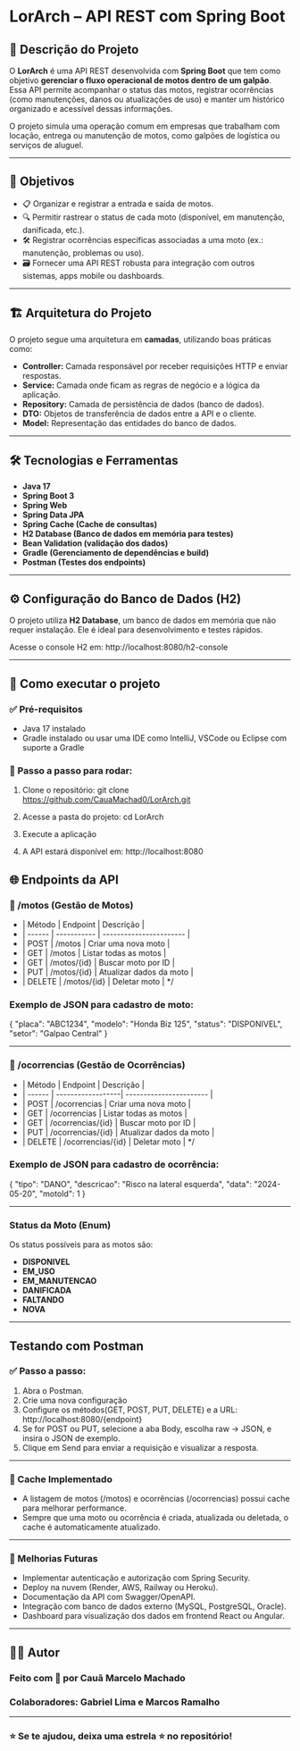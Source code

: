 # LorArch – API REST com Spring Boot

## 📑 Descrição do Projeto

O **LorArch** é uma API REST desenvolvida com **Spring Boot** que tem como objetivo **gerenciar o fluxo operacional de motos dentro de um galpão**. Essa API permite acompanhar o status das motos, registrar ocorrências (como manutenções, danos ou atualizações de uso) e manter um histórico organizado e acessível dessas informações.

O projeto simula uma operação comum em empresas que trabalham com locação, entrega ou manutenção de motos, como galpões de logística ou serviços de aluguel.

---

## 🎯 Objetivos

- 📋 Organizar e registrar a entrada e saída de motos.
- 🔍 Permitir rastrear o status de cada moto (disponível, em manutenção, danificada, etc.).
- 🛠️ Registrar ocorrências específicas associadas a uma moto (ex.: manutenção, problemas ou uso).
- 🗃️ Fornecer uma API REST robusta para integração com outros sistemas, apps mobile ou dashboards.

---

## 🏗️ Arquitetura do Projeto

O projeto segue uma arquitetura em **camadas**, utilizando boas práticas como:

- **Controller:** Camada responsável por receber requisições HTTP e enviar respostas.
- **Service:** Camada onde ficam as regras de negócio e a lógica da aplicação.
- **Repository:** Camada de persistência de dados (banco de dados).
- **DTO:** Objetos de transferência de dados entre a API e o cliente.
- **Model:** Representação das entidades do banco de dados.

---

## 🛠️ Tecnologias e Ferramentas

- **Java 17**
- **Spring Boot 3**
- **Spring Web**
- **Spring Data JPA**
- **Spring Cache (Cache de consultas)**
- **H2 Database (Banco de dados em memória para testes)**
- **Bean Validation (validação dos dados)**
- **Gradle (Gerenciamento de dependências e build)**
- **Postman (Testes dos endpoints)**

---

## ⚙️ Configuração do Banco de Dados (H2)

O projeto utiliza **H2 Database**, um banco de dados em memória que não requer instalação. Ele é ideal para desenvolvimento e testes rápidos.

Acesse o console H2 em: http://localhost:8080/h2-console

---

## 🏁 Como executar o projeto

### ✅ Pré-requisitos

- Java 17 instalado
- Gradle instalado ou usar uma IDE como IntelliJ, VSCode ou Eclipse com suporte a Gradle

### 🚀 Passo a passo para rodar:

1. Clone o repositório:
git clone https://github.com/CauaMachad0/LorArch.git

2. Acesse a pasta do projeto:
cd LorArch

3. Execute a aplicação

4. A API estará disponível em:
http://localhost:8080

## 🌐 Endpoints da API

### 🔗 /motos (Gestão de Motos)
 * | Método | Endpoint    | Descrição               |
 * | ------ | ----------- | ----------------------- |
 * | POST   | /motos      | Criar uma nova moto     |
 * | GET    | /motos      | Listar todas as motos   |
 * | GET    | /motos/{id} | Buscar moto por ID      |
 * | PUT    | /motos/{id} | Atualizar dados da moto |
 * | DELETE | /motos/{id} | Deletar moto            |
*/

### Exemplo de JSON para cadastro de moto:
{
  "placa": "ABC1234",
  "modelo": "Honda Biz 125",
  "status": "DISPONIVEL",
  "setor": "Galpao Central"
}

---

### 🔗 /ocorrencias (Gestão de Ocorrências)

 * | Método | Endpoint          | Descrição               |
 * | ------ | ------------------| ----------------------- |
 * | POST   | /ocorrencias      | Criar uma nova moto     |
 * | GET    | /ocorrencias      | Listar todas as motos   |
 * | GET    | /ocorrencias/{id} | Buscar moto por ID      |
 * | PUT    | /ocorrencias/{id} | Atualizar dados da moto |
 * | DELETE | /ocorrencias/{id} | Deletar moto            |
 */

### Exemplo de JSON para cadastro de ocorrência:
{
  "tipo": "DANO",
  "descricao": "Risco na lateral esquerda",
  "data": "2024-05-20",
  "motoId": 1
}

---

### Status da Moto (Enum)

Os status possíveis para as motos são:

- **DISPONIVEL**
- **EM_USO**
- **EM_MANUTENCAO**
- **DANIFICADA**
- **FALTANDO**
- **NOVA**

---

## Testando com Postman

### ✅ Passo a passo:

1. Abra o Postman.
2. Crie uma nova configuração
3. Configure os métodos(GET, POST, PUT, DELETE) e a URL:
http://localhost:8080/{endpoint}
4. Se for POST ou PUT, selecione a aba Body, escolha raw → JSON, e insira o JSON de exemplo.
5. Clique em Send para enviar a requisição e visualizar a resposta.

---

### 💾 Cache Implementado
- A listagem de motos (/motos) e ocorrências (/ocorrencias) possui cache para melhorar performance.
- Sempre que uma moto ou ocorrência é criada, atualizada ou deletada, o cache é automaticamente atualizado.

---

### 🧠 Melhorias Futuras
- Implementar autenticação e autorização com Spring Security.
- Deploy na nuvem (Render, AWS, Railway ou Heroku).
- Documentação da API com Swagger/OpenAPI.
- Integração com banco de dados externo (MySQL, PostgreSQL, Oracle).
- Dashboard para visualização dos dados em frontend React ou Angular.

---

## 👨‍💻 Autor
### Feito com 💙 por Cauã Marcelo Machado
### Colaboradores: Gabriel Lima e Marcos Ramalho

---

### ⭐ Se te ajudou, deixa uma estrela ⭐ no repositório!
